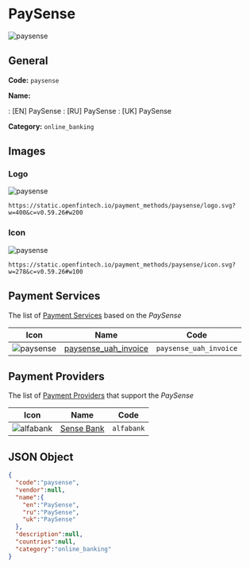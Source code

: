 
# PaySense 
![paysense](https://static.openfintech.io/payment_methods/paysense/logo.svg?w=400&c=v0.59.26#w200)  

## General 
**Code:** `paysense` 
 
**Name:** 
 
:	[EN] PaySense 
:	[RU] PaySense 
:	[UK] PaySense 
 
**Category:** `online_banking` 
 

## Images 

### Logo 
![paysense](https://static.openfintech.io/payment_methods/paysense/logo.svg?w=400&c=v0.59.26#w200)  

```
https://static.openfintech.io/payment_methods/paysense/logo.svg?w=400&c=v0.59.26#w200
```  

### Icon 
![paysense](https://static.openfintech.io/payment_methods/paysense/icon.svg?w=278&c=v0.59.26#w100)  

```
https://static.openfintech.io/payment_methods/paysense/icon.svg?w=278&c=v0.59.26#w100
```  

## Payment Services 
 
The list of [Payment Services](/payment-services/) based on the _PaySense_ 

|Icon|Name|Code| 
|:---:|:---:|:---:| 
|![paysense](https://static.openfintech.io/payment_methods/paysense/icon.svg?w=278&c=v0.59.26#w100) |[paysense_uah_invoice](/payment-services/paysense_uah_invoice/)|`paysense_uah_invoice`| 
 

## Payment Providers 
 
The list of [Payment Providers](/payment-providers/) that support the _PaySense_ 

|Icon|Name|Code| 
|:---:|:---:|:---:| 
|![alfabank](https://static.openfintech.io/payment_providers/alfabank/icon.svg?w=278&c=v0.59.26#w100) |[Sense Bank](/payment-providers/alfabank/)|`alfabank`| 
 

## JSON Object 

```json
{
  "code":"paysense",
  "vendor":null,
  "name":{
    "en":"PaySense",
    "ru":"PaySense",
    "uk":"PaySense"
  },
  "description":null,
  "countries":null,
  "category":"online_banking"
}
```  
